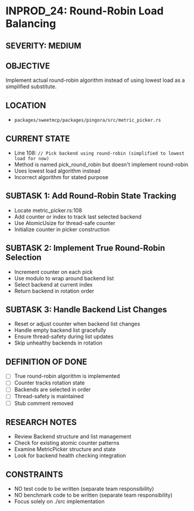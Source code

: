 # INPROD_24: Round-Robin Load Balancing

## SEVERITY: MEDIUM

## OBJECTIVE
Implement actual round-robin algorithm instead of using lowest load as a simplified substitute.

## LOCATION
- `packages/sweetmcp/packages/pingora/src/metric_picker.rs`

## CURRENT STATE
- Line 108: `// Pick backend using round-robin (simplified to lowest load for now)`
- Method is named pick_round_robin but doesn't implement round-robin
- Uses lowest load algorithm instead
- Incorrect algorithm for stated purpose

## SUBTASK 1: Add Round-Robin State Tracking
- Locate metric_picker.rs:108
- Add counter or index to track last selected backend
- Use AtomicUsize for thread-safe counter
- Initialize counter in picker construction

## SUBTASK 2: Implement True Round-Robin Selection
- Increment counter on each pick
- Use modulo to wrap around backend list
- Select backend at current index
- Return backend in rotation order

## SUBTASK 3: Handle Backend List Changes
- Reset or adjust counter when backend list changes
- Handle empty backend list gracefully
- Ensure thread-safety during list updates
- Skip unhealthy backends in rotation

## DEFINITION OF DONE
- [ ] True round-robin algorithm is implemented
- [ ] Counter tracks rotation state
- [ ] Backends are selected in order
- [ ] Thread-safety is maintained
- [ ] Stub comment removed

## RESEARCH NOTES
- Review Backend structure and list management
- Check for existing atomic counter patterns
- Examine MetricPicker structure and state
- Look for backend health checking integration

## CONSTRAINTS
- NO test code to be written (separate team responsibility)
- NO benchmark code to be written (separate team responsibility)
- Focus solely on ./src implementation
